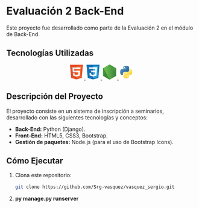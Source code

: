 # Evaluación 2 Back-End

Este proyecto fue desarrollado como parte de la Evaluación 2 en el módulo de Back-End.

## Tecnologías Utilizadas

<p align="center">
  <a href="https://developer.mozilla.org/en-US/docs/Web/HTML" target="_blank">
    <img src="https://raw.githubusercontent.com/devicons/devicon/master/icons/html5/html5-original.svg" alt="HTML5" width="40" height="40"/>
  </a>
  <a href="https://developer.mozilla.org/en-US/docs/Web/CSS" target="_blank">
    <img src="https://raw.githubusercontent.com/devicons/devicon/master/icons/css3/css3-original.svg" alt="CSS3" width="40" height="40"/>
  </a>
  <a href="https://nodejs.org/" target="_blank">
    <img src="https://raw.githubusercontent.com/devicons/devicon/master/icons/nodejs/nodejs-original.svg" alt="Node.js" width="40" height="40"/>
  </a>
  <a href="https://www.python.org/" target="_blank">
    <img src="https://raw.githubusercontent.com/devicons/devicon/master/icons/python/python-original.svg" alt="Python" width="40" height="40"/>
  </a>
</p>

## Descripción del Proyecto

El proyecto consiste en un sistema de inscripción a seminarios, desarrollado con las siguientes tecnologías y conceptos:
- **Back-End:** Python (Django).
- **Front-End:** HTML5, CSS3, Bootstrap.
- **Gestión de paquetes:** Node.js (para el uso de Bootstrap Icons).

## Cómo Ejecutar

1. Clona este repositorio:
   ```bash
   git clone https://github.com/Srg-vasquez/vasquez_sergio.git

2. **py manage.py runserver**
